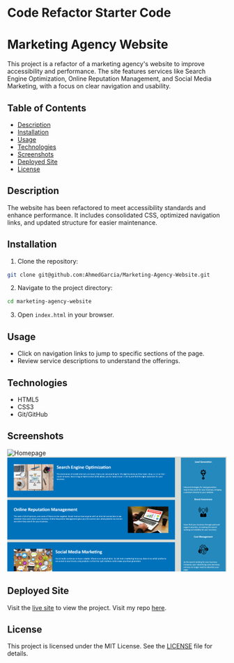# Code Refactor Starter Code
# Marketing Agency Website

This project is a refactor of a marketing agency's website to improve accessibility and performance. The site features services like Search Engine Optimization, Online Reputation Management, and Social Media Marketing, with a focus on clear navigation and usability.

## Table of Contents

- [Description](#description)
- [Installation](#installation)
- [Usage](#usage)
- [Technologies](#technologies)
- [Screenshots](#screenshots)
- [Deployed Site](#deployed-site)
- [License](#license)

## Description

The website has been refactored to meet accessibility standards and enhance performance. It includes consolidated CSS, optimized navigation links, and updated structure for easier maintenance.

## Installation

1. Clone the repository:

```bash
git clone git@github.com:AhmedGarcia/Marketing-Agency-Website.git
```

2. Navigate to the project directory:

```bash
cd marketing-agency-website
```

3. Open `index.html` in your browser.

## Usage

- Click on navigation links to jump to specific sections of the page.
- Review service descriptions to understand the offerings.

## Technologies

- HTML5
- CSS3
- Git/GitHub

## Screenshots

![Homepage](./assets/images/Screenshot%202024-09-24%20021614.png)
![SEO Section](./assets/images/Screenshot%202024-09-24%20021722.png)


## Deployed Site

Visit the [live site](https://ahmedgarcia.github.io/Marketing-Agency-Website/) to view the project. Visit my repo [here](https://github.com/AhmedGarcia/Marketing-Agency-Website).

## License

This project is licensed under the MIT License. See the [LICENSE](LICENSE) file for details.
